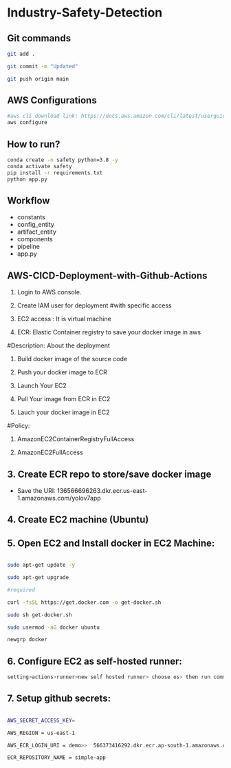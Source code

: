 # Industry-Safety-Detection
## Git commands
``` bash
git add .

git commit -m "Updated"

git push origin main
```
## AWS Configurations
```bash
#aws cli download link: https://docs.aws.amazon.com/cli/latest/userguide/getting-started-install.html
aws configure
```

## How to run?
```bash
conda create -n safety python=3.8 -y
conda activate safety
pip install -r requirements.txt
python app.py
```

## Workflow
- constants
- config_entity
- artifact_entity
- components
- pipeline
- app.py

## AWS-CICD-Deployment-with-Github-Actions
1. Login to AWS console.
2. Create IAM user for deployment
#with specific access

1. EC2 access : It is virtual machine

2. ECR: Elastic Container registry to save your docker image in aws


#Description: About the deployment

1. Build docker image of the source code

2. Push your docker image to ECR

3. Launch Your EC2 

4. Pull Your image from ECR in EC2

5. Lauch your docker image in EC2

#Policy:

1. AmazonEC2ContainerRegistryFullAccess

2. AmazonEC2FullAccess

## 3. Create ECR repo to store/save docker image
- Save the URI: 136566696263.dkr.ecr.us-east-1.amazonaws.com/yolov7app

## 4. Create EC2 machine (Ubuntu)

## 5. Open EC2 and Install docker in EC2 Machine:
``` bash #optinal

sudo apt-get update -y

sudo apt-get upgrade

#required

curl -fsSL https://get.docker.com -o get-docker.sh

sudo sh get-docker.sh

sudo usermod -aG docker ubuntu

newgrp docker
```
## 6. Configure EC2 as self-hosted runner:
```bash
setting>actions>runner>new self hosted runner> choose os> then run command one by one
```

## 7. Setup github secrets:
```bash AWS_ACCESS_KEY_ID=

AWS_SECRET_ACCESS_KEY=

AWS_REGION = us-east-1

AWS_ECR_LOGIN_URI = demo>>  566373416292.dkr.ecr.ap-south-1.amazonaws.com

ECR_REPOSITORY_NAME = simple-app
```
